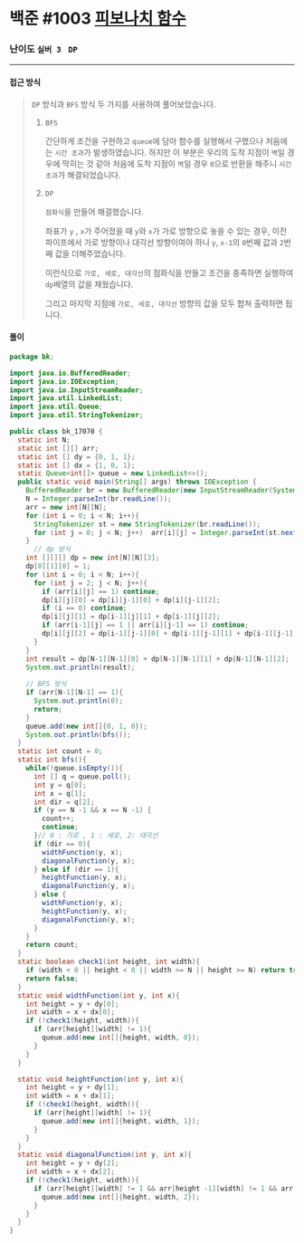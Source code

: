 # 백준 #1003 [피보나치 함수](https://www.acmicpc.net/problem/1003)

### 난이도 `실버 3 `  `DP` 

---

#### 접근 방식

> `DP` 방식과 `BFS` 방식 두 가지를 사용하여 풀어보았습니다.
>
> 1. `BFS`
>
>    간단하게 조건을 구현하고 `queue`에 담아 함수를 실행해서 구했으나 처음에는 `시간 초과`가 발생하였습니다. 하지만 이 부분은 우리의 도착 지점이 `벽`일 경우에 막히는 것 같아 처음에 도착 지점이 `벽`일 경우 `0`으로 반환을 해주니 `시간 초과`가 해결되었습니다.
>
> 2. `DP`
>
>    `점화식`을 만들어 해결했습니다.
>
>    좌표가 `y` , `x`가 주어졌을 때 `y`와 `x`가 가로 방향으로 놓을 수 있는 경우, 이전 파이프에서 가로 방향이나 대각선 방향이여야 하니 `y`, `x-1`의 `0`번째 값과 `2`번째 값을 더해주었습니다.
>
>    이런식으로 `가로, 세로, 대각선`의 점화식을 만들고 조건을 충족하면 실행하여 `dp`배열의 값을 채웠습니다.
>
>    그리고 마지막 지점에 `가로, 세로, 대각선` 방향의 값을 모두 합쳐 출력하면 됩니다.

#### 풀이

```java
package bk;

import java.io.BufferedReader;
import java.io.IOException;
import java.io.InputStreamReader;
import java.util.LinkedList;
import java.util.Queue;
import java.util.StringTokenizer;

public class bk_17070 {
  static int N;
  static int [][] arr;
  static int [] dy = {0, 1, 1};
  static int [] dx = {1, 0, 1};
  static Queue<int[]> queue = new LinkedList<>();
  public static void main(String[] args) throws IOException {
    BufferedReader br = new BufferedReader(new InputStreamReader(System.in));
    N = Integer.parseInt(br.readLine());
    arr = new int[N][N];
    for (int i = 0; i < N; i++){
      StringTokenizer st = new StringTokenizer(br.readLine());
      for (int j = 0; j < N; j++)  arr[i][j] = Integer.parseInt(st.nextToken());
    }
      // dp 방식
    int [][][] dp = new int[N][N][3];
    dp[0][1][0] = 1;
    for (int i = 0; i < N; i++){
      for (int j = 2; j < N; j++){
        if (arr[i][j] == 1) continue;
        dp[i][j][0] = dp[i][j-1][0] + dp[i][j-1][2];
        if (i == 0) continue;
        dp[i][j][1] = dp[i-1][j][1] + dp[i-1][j][2];
        if (arr[i-1][j] == 1 || arr[i][j-1] == 1) continue;
        dp[i][j][2] = dp[i-1][j-1][0] + dp[i-1][j-1][1] + dp[i-1][j-1][2];
      }
    }
    int result = dp[N-1][N-1][0] + dp[N-1][N-1][1] + dp[N-1][N-1][2];
    System.out.println(result);
      
    // BFS 방식
    if (arr[N-1][N-1] == 1){
      System.out.println(0);
      return;
    }
    queue.add(new int[]{0, 1, 0});
    System.out.println(bfs());
  }
  static int count = 0;
  static int bfs(){
    while(!queue.isEmpty()){
      int [] q = queue.poll();
      int y = q[0];
      int x = q[1];
      int dir = q[2];
      if (y == N -1 && x == N -1) {
        count++;
        continue;
      }// 0 : 가로 , 1 : 세로, 2: 대각선
      if (dir == 0){
        widthFunction(y, x);
        diagonalFunction(y, x);
      } else if (dir == 1){
        heightFunction(y, x);
        diagonalFunction(y, x);
      } else {
        widthFunction(y, x);
        heightFunction(y, x);
        diagonalFunction(y, x);
      }
    }
    return count;
  }
  static boolean check1(int height, int width){
    if (width < 0 || height < 0 || width >= N || height >= N) return true;
    return false;
  }
  static void widthFunction(int y, int x){
    int height = y + dy[0];
    int width = x + dx[0];
    if (!check1(height, width)){
      if (arr[height][width] != 1){
        queue.add(new int[]{height, width, 0});
      }
    }
  }

  static void heightFunction(int y, int x){
    int height = y + dy[1];
    int width = x + dx[1];
    if (!check1(height, width)){
      if (arr[height][width] != 1){
        queue.add(new int[]{height, width, 1});
      }
    }
  }
  static void diagonalFunction(int y, int x){
    int height = y + dy[2];
    int width = x + dx[2];
    if (!check1(height, width)){
      if (arr[height][width] != 1 && arr[height -1][width] != 1 && arr[height][width -1] != 1){
        queue.add(new int[]{height, width, 2});
      }
    }
  }
}
```

